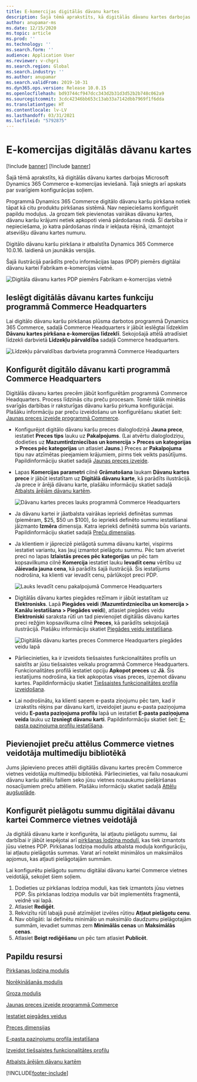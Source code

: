 ```yaml
---
title: E-komercijas digitālās dāvanu kartes
description: Šajā tēmā aprakstīts, kā digitālās dāvanu kartes darbojas Microsoft Dynamics 365 Commerce e-komercijas ieviešanā. Tajā sniegts arī apskats par svarīgiem konfigurācijas soļiem.
author: anupamar-ms
ms.date: 12/15/2020
ms.topic: article
ms.prod: ''
ms.technology: ''
ms.search.form: ''
audience: Application User
ms.reviewer: v-chgri
ms.search.region: Global
ms.search.industry: ''
ms.author: anupamar
ms.search.validFrom: 2019-10-31
ms.dyn365.ops.version: Release 10.0.15
ms.openlocfilehash: bd93744cf947dcc343d2b31d3d52b2b748c062a9
ms.sourcegitcommit: 3cdc42346bb653c13ab33a7142dbb7969f1f6dda
ms.translationtype: HT
ms.contentlocale: lv-LV
ms.lasthandoff: 03/31/2021
ms.locfileid: "5792875"
---
```

# <a name="e-commerce-digital-gift-cards"></a>E-komercijas digitālās dāvanu kartes

[!include [banner](includes/banner.md)]
[!include [banner](includes/preview-banner.md)]

Šajā tēmā aprakstīts, kā digitālās dāvanu kartes darbojas Microsoft Dynamics 365 Commerce e-komercijas ieviešanā. Tajā sniegts arī apskats par svarīgiem konfigurācijas soļiem.

Programmā Dynamics 365 Commerce digitālo dāvanu karšu pirkšana notiek tāpat kā citu produktu pirkšanas sistēmā. Nav nepieciešams konfigurēt papildu moduļus. Ja grozam tiek pievienotas vairākas dāvanu kartes, dāvanu karšu krājumi netiek apkopoti vienā pārdošanas rindā. Šī darbība ir nepieciešama, jo katra pārdošanas rinda ir iekļauta rēķinā, izmantojot atsevišķu dāvanu kartes numuru.

Digitālo dāvanu karšu pirkšana ir atbalstīta Dynamics 365 Commerce 10.0.16. laidienā un jaunākās versijās.

Šajā ilustrācijā parādīts preču informācijas lapas (PDP) piemērs digitālai dāvanu kartei Fabrikam e-komercijas vietnē.

![Digitāla dāvanu kartes PDP piemērs Fabrikam e-komercijas vietnē](./media/GiftcardPDP.PNG)

## <a name="turn-on-the-digital-gift-card-feature-in-commerce-headquarters"></a>Ieslēgt digitālās dāvanu kartes funkciju programmā Commerce Headquarters

Lai digitālo dāvanu karšu pirkšanas plūsma darbotos programmā Dynamics 365 Commerce, sadaļā Commerce Headquarters ir jābūt ieslēgtai līdzeklim **Dāvanu kartes pirkšana e-komercijas līdzeklī**. Sekojošajā attēlā atradīsiet līdzekli darbvietā **Līdzekļu pārvaldība** sadaļā Commerce headquarters.

![Līdzekļu pārvaldības darbvieta programmā Commerce Headquarters](./media/Featureflag.PNG)

## <a name="configure-a-digital-gift-card-in-commerce-headquarters"></a>Konfigurēt digitālo dāvanu karti programmā Commerce Headquarters

Digitālās dāvanu kartes precēm jābūt konfigurētām programmā Commerce Headquarters. Process līdzinās citu preču procesam. Tomēr tālāk minētās svarīgās darbības ir raksturīgas dāvanu karšu pirkuma konfigurācijai. Plašāku informāciju par preču izveidošanu un konfigurēšanu skatiet šeit: [Jaunas preces izveide programmā Commerce](create-new-product-commerce.md).

- Konfigurējot digitālo dāvanu karšu preces dialoglodziņā **Jauna prece**, iestatiet **Preces tips** lauku uz **Pakalpojums**. (Lai atvērtu dialoglodziņu, dodieties uz **Mazumtirdzniecības un komercija \> Preces un kategorijas \> Preces pēc kategorijas**  un atlasiet **Jauns**.) Preces ar **Pakalpojuma** tipu nav atzīmētas pieejamiem krājumiem, pirms tiek veikts pasūtījums. Papildinformāciju skatiet sadaļā [Jaunas preces izveide](create-new-product-commerce.md#create-a-new-product).
- Lapas **Komercijas parametri** cilnē **Grāmatošana** laukam **Dāvanu kartes prece** ir jābūt iestatītam uz **Digitālā dāvanu karte**, kā parādīts ilustrācijā. Ja prece ir ārējā dāvanu karte, plašāku informāciju skatiet sadaļā [Atbalsts ārējām dāvanu kartēm](./dev-itpro/gift-card.md).

    ![Dāvanu kartes preces lauks programmā Commerce Headquarters](./media/PostGiftcard.png)

- Ja dāvanu kartei ir jāatbalsta vairākas iepriekš definētas summas (piemēram, $25, $50 un $100), šo iepriekš definēto summu iestatīšanai jāizmanto **Izmēra** dimensija. Katra iepriekš definētā summa būs variants. Papildinformāciju skatiet sadaļā [Preču dimensijas](https://docs.microsoft.com/dynamics365/supply-chain/pim/product-dimensions?toc=/dynamics365/retail/toc.json).
- Ja klientiem ir jāprecizē pielāgotā summa dāvanu kartei, vispirms iestatiet variantu, kas ļauj izmantot pielāgotu summu. Pēc tam atveriet preci no lapas **Izlaistās preces pēc kategorijas** un pēc tam kopsavilkuma cilnē **Komercija** iestatiet lauku **Ievadīt cenu** vērtību uz **Jāievada jauna cena**, kā parādīts šajā ilustrācijā. Šis iestatījums nodrošina, ka klienti var ievadīt cenu, pārlūkojot preci PDP.

    ![Lauks Ievadīt cenu pakalpojumā Commerce Headquarters](./media/KeyInPrice.png)

- Digitālās dāvanu kartes piegādes režīmam ir jābūt iestatītam uz **Elektronisks**. Lapā **Piegādes veidi** (**Mazumtirdzniecība un komercija \> Kanālu iestatīšana \> Piegādes veidi**), atlasiet piegādes veidu **Elektroniski** saraksta rūtī un tad pievienojiet digitālās dāvanu kartes preci režģim kopsavilkuma cilnē **Preces**, kā parādīts sekojošajā ilustrācijā. Plašāku informāciju skatiet [Piegādes veidu iestatīšana](https://docs.microsoft.com/dynamicsax-2012/appuser-itpro/set-up-modes-of-delivery).

    ![Digitālās dāvanu kartes preces Commerce Headquarters piegādes veidu lapā](./media/ElectronicMode.PNG)

- Pārliecinieties, ka ir izveidots tiešsaistes funkcionalitātes profils un saistīts ar jūsu tiešsaistes veikalu programmā Commerce Headquarters. Funkcionalitātes profilā iestatiet opciju **Apkopot preces** uz **Jā**. Šis iestatījums nodrošina, ka tiek apkopotas visas preces, izņemot dāvanu kartes. Papildinformāciju skatiet [Tiešsaistes funkcionalitātes profila izveidošana](online-functionality-profile.md).
- Lai nodrošinātu, ka klienti saņem e-pasta ziņojumu pēc tam, kad ir izrakstīts rēķins par dāvanu karti, izveidojiet jaunu e-pasta paziņojuma veidu **E-pasta paziņojuma profilu** lapā un iestatiet **E-pasta paziņojuma veida** lauku uz **Izsniegt dāvanu karti**. Papildinformāciju skatiet šeit: [E-pasta paziņojuma profilu iestatīšana](email-notification-profiles.md).

## <a name="add-product-images-to-the-commerce-site-builder-media-library"></a>Pievienojiet preču attēlus Commerce vietnes veidotāja multimediju bibliotēkā

Jums jāpievieno preces attēli digitālās dāvanu kartes precēm Commerce vietnes veidotāja multimediju bibliotēkā. Pārliecinieties, vai failu nosaukumi dāvanu karšu attēlu failiem seko jūsu vietnes nosaukumu piešķiršanas nosacījumiem preču attēliem. Plašāku informāciju skatiet sadaļā [Attēlu augšuplāde](dam-upload-images.md).

## <a name="configure-a-custom-amount-for-a-digital-gift-card-in-commerce-site-builder"></a>Konfigurēt pielāgotu summu digitālai dāvanu kartei Commerce vietnes veidotājā

Ja digitālā dāvanu karte ir konfigurēta, lai atļautu pielāgotu summu, šai darbībai ir jābūt iespējotai arī [pirkšanas lodziņa modulī](add-buy-box.md), kas tiek izmantots jūsu vietnes PDP. Pirkšanas lodziņa modulis atbalsta moduļa konfigurāciju, lai atļautu pielāgotās summas. Varat arī noteikt minimālos un maksimālos apjomus, kas atļauti pielāgotajām summām.

Lai konfigurētu pielāgotu summu digitālai dāvanu kartei Commerce vietnes veidotājā, sekojiet šiem soļiem.

1. Dodieties uz pirkšanas lodziņa moduli, kas tiek izmantots jūsu vietnes PDP. Šis pirkšanas lodziņa modulis var būt implementēts fragmentā, veidnē vai lapā.
1. Atlasiet **Rediģēt**.
1. Rekvizītu rūtī labajā pusē atzīmējiet izvēles rūtiņu **Atļaut pielāgotu cenu**.
1. Nav obligāti: lai definētu minimālo un maksimālo daudzumu pielāgotajām summām, ievadiet summas zem **Minimālās cenas** un **Maksimālās cenas**.
1. Atlasiet **Beigt rediģēšanu** un pēc tam atlasiet **Publicēt**.

## <a name="additional-resources"></a>Papildu resursi

[Pirkšanas lodziņa modulis](add-buy-box.md)

[Norēķināšanās modulis](add-checkout-module.md)

[Groza modulis](add-cart-module.md)

[Jaunas preces izveide programmā Commerce](create-new-product-commerce.md)

[Iestatiet piegādes veidus](https://docs.microsoft.com/dynamicsax-2012/appuser-itpro/set-up-modes-of-delivery)

[Preces dimensijas](https://docs.microsoft.com/dynamics365/supply-chain/pim/product-dimensions?toc=/dynamics365/retail/toc.json)

[E-pasta paziņojumu profila iestatīšana](email-notification-profiles.md)

[Izveidot tiešsaistes funkcionalitātes profilu](online-functionality-profile.md)

[Atbalsts ārējām dāvanu kartēm](./dev-itpro/gift-card.md)


[!INCLUDE[footer-include](../includes/footer-banner.md)]